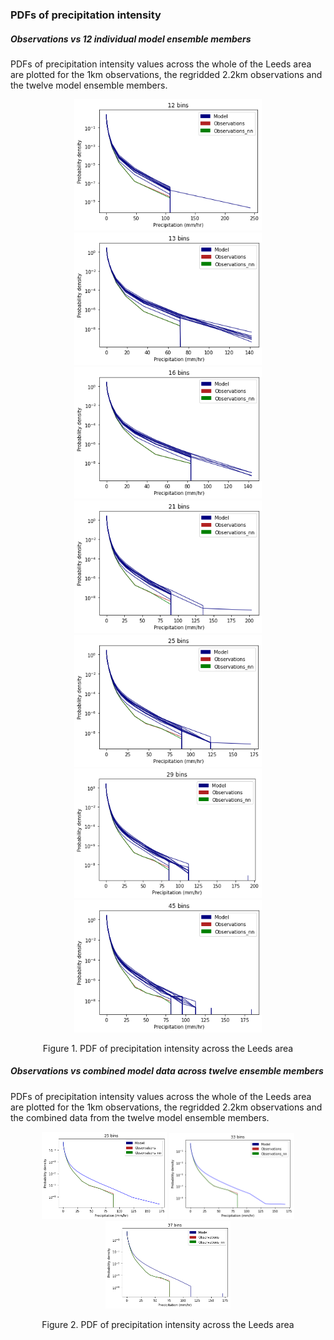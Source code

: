 ### PDFs of precipitation intensity

##### Observations vs 12 individual model ensemble members 
PDFs of precipitation intensity values across the whole of the Leeds area are plotted for the 1km observations, the regridded 2.2km observations and the twelve model ensemble members.  

<p align="center">
  <img src="PDFs/10Bins.png" width="300"  />
  <img src="PDFs/13Bins.png" width="300"  />
  <img src="PDFs/16Bins.png" width="300"  />  
  <img src="PDFs/21Bins.png" width="300"  />  
  <img src="PDFs/25Bins.png" width="300"  />  
  <img src="PDFs/29Bins.png" width="300"  />
  <img src="PDFs/45Bins.png" width="300"  />    
<p align="center"> Figure 1. PDF of precipitation intensity across the Leeds area <p align="center">

##### Observations vs combined model data across twelve ensemble members
PDFs of precipitation intensity values across the whole of the Leeds area are plotted for the 1km observations, the regridded 2.2km observations and the combined data from the twelve model ensemble members.  

<p align="center">
  <img src="PDFs/ModelVsObs_25Bins.png" width="200"  />
  <img src="PDFs/ModelVsObs_33Bins.png" width="200"  />
  <img src="PDFs/ModelVsObs_37Bins.png" width="200"  />
  
<p align="center"> Figure 2. PDF of precipitation intensity across the Leeds area <p align="center">

